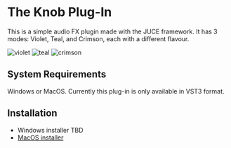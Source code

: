 # The Knob Plug-In

This is a simple audio FX plugin made with the JUCE framework. It has 3 modes: Violet, Teal, and Crimson, each with a different flavour. 

<img alt="violet" src="https://github.com/poofyOwl/plugins-theknob/assets/violet.png">
<img alt="teal" src="https://github.com/poofyOwl/plugins-theknob/assets/teal.png">
<img alt="crimson" src="https://github.com/poofyOwl/plugins-theknob/assets/crimson.png">

## System Requirements

Windows or MacOS. Currently this plug-in is only available in VST3 format. 

## Installation

- Windows installer TBD
- [MacOS installer](https://github.com/poofyOwl/plugins-theknob/installers/MacOSX/build/TheKnob-setup-v1.0.pkg)
